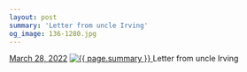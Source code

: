 ```yaml
---
layout: post
summary: 'Letter from uncle Irving'
og_image: 136-1280.jpg
---
```


<p>
  <time>
    <a href="/136">March 28, 2022</a>
  </time>
  <a href="/136">
    <img src="{{ site.assets_url }}/136-640.jpg" srcset="{{ site.assets_url }}/136-320.jpg 320w, {{ site.assets_url }}/136-640.jpg 640w, {{ site.assets_url }}/136-960.jpg 960w, {{ site.assets_url }}/136-1280.jpg 1280w" sizes="(min-width: 700px) 50vw, calc(100vw - 2rem)" alt="{{ page.summary }}" />
  </a>
  <span>Letter from uncle Irving</span>
</p>
